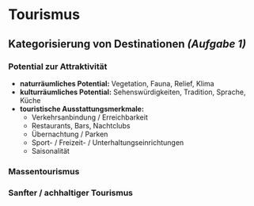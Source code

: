 # Tourismus

## Kategorisierung von Destinationen *(Aufgabe 1)*

### Potential zur Attraktivität
- **naturräumliches Potential:** Vegetation, Fauna, Relief, Klima
- **kulturräumliches Potential:** Sehenswürdigkeiten, Tradition, Sprache, Küche
- **touristische Ausstattungsmerkmale:**
	- Verkehrsanbindung / Erreichbarkeit
	- Restaurants, Bars, Nachtclubs
	- Übernachtung / Parken
	- Sport- / Freizeit- / Unterhaltungseinrichtungen
	- Saisonalität

### Massentourismus

### Sanfter / achhaltiger Tourismus
<!--stackedit_data:
eyJoaXN0b3J5IjpbNjU3OTI5MTA0LC00Nzg1MTYyNzYsLTEyMD
A4NjAzNDldfQ==
-->